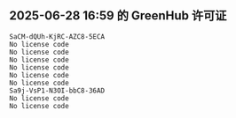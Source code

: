 ## 2025-06-28 16:59 的 GreenHub 许可证
```
SaCM-dQUh-KjRC-AZC8-5ECA
No license code
No license code
No license code
No license code
No license code
No license code
Sa9j-VsP1-N3OI-bbC8-36AD
No license code
No license code
```
